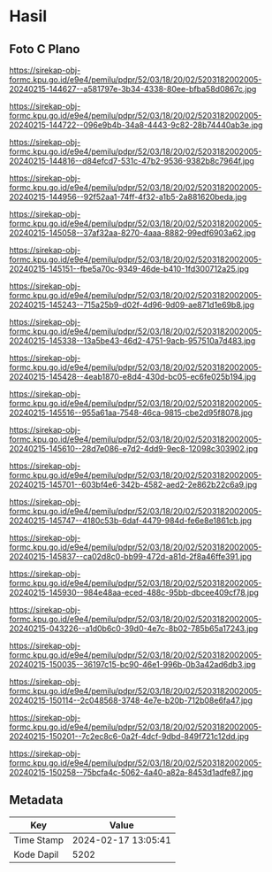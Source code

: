 # Hasil

## Foto C Plano

https://sirekap-obj-formc.kpu.go.id/e9e4/pemilu/pdpr/52/03/18/20/02/5203182002005-20240215-144627--a581797e-3b34-4338-80ee-bfba58d0867c.jpg

https://sirekap-obj-formc.kpu.go.id/e9e4/pemilu/pdpr/52/03/18/20/02/5203182002005-20240215-144722--096e9b4b-34a8-4443-9c82-28b74440ab3e.jpg

https://sirekap-obj-formc.kpu.go.id/e9e4/pemilu/pdpr/52/03/18/20/02/5203182002005-20240215-144816--d84efcd7-531c-47b2-9536-9382b8c7964f.jpg

https://sirekap-obj-formc.kpu.go.id/e9e4/pemilu/pdpr/52/03/18/20/02/5203182002005-20240215-144956--92f52aa1-74ff-4f32-a1b5-2a881620beda.jpg

https://sirekap-obj-formc.kpu.go.id/e9e4/pemilu/pdpr/52/03/18/20/02/5203182002005-20240215-145058--37af32aa-8270-4aaa-8882-99edf6903a62.jpg

https://sirekap-obj-formc.kpu.go.id/e9e4/pemilu/pdpr/52/03/18/20/02/5203182002005-20240215-145151--fbe5a70c-9349-46de-b410-1fd300712a25.jpg

https://sirekap-obj-formc.kpu.go.id/e9e4/pemilu/pdpr/52/03/18/20/02/5203182002005-20240215-145243--715a25b9-d02f-4d96-9d09-ae871d1e69b8.jpg

https://sirekap-obj-formc.kpu.go.id/e9e4/pemilu/pdpr/52/03/18/20/02/5203182002005-20240215-145338--13a5be43-46d2-4751-9acb-957510a7d483.jpg

https://sirekap-obj-formc.kpu.go.id/e9e4/pemilu/pdpr/52/03/18/20/02/5203182002005-20240215-145428--4eab1870-e8d4-430d-bc05-ec6fe025b194.jpg

https://sirekap-obj-formc.kpu.go.id/e9e4/pemilu/pdpr/52/03/18/20/02/5203182002005-20240215-145516--955a61aa-7548-46ca-9815-cbe2d95f8078.jpg

https://sirekap-obj-formc.kpu.go.id/e9e4/pemilu/pdpr/52/03/18/20/02/5203182002005-20240215-145610--28d7e086-e7d2-4dd9-9ec8-12098c303902.jpg

https://sirekap-obj-formc.kpu.go.id/e9e4/pemilu/pdpr/52/03/18/20/02/5203182002005-20240215-145701--603bf4e6-342b-4582-aed2-2e862b22c6a9.jpg

https://sirekap-obj-formc.kpu.go.id/e9e4/pemilu/pdpr/52/03/18/20/02/5203182002005-20240215-145747--4180c53b-6daf-4479-984d-fe6e8e1861cb.jpg

https://sirekap-obj-formc.kpu.go.id/e9e4/pemilu/pdpr/52/03/18/20/02/5203182002005-20240215-145837--ca02d8c0-bb99-472d-a81d-2f8a46ffe391.jpg

https://sirekap-obj-formc.kpu.go.id/e9e4/pemilu/pdpr/52/03/18/20/02/5203182002005-20240215-145930--984e48aa-eced-488c-95bb-dbcee409cf78.jpg

https://sirekap-obj-formc.kpu.go.id/e9e4/pemilu/pdpr/52/03/18/20/02/5203182002005-20240215-043226--a1d0b6c0-39d0-4e7c-8b02-785b65a17243.jpg

https://sirekap-obj-formc.kpu.go.id/e9e4/pemilu/pdpr/52/03/18/20/02/5203182002005-20240215-150035--36197c15-bc90-46e1-996b-0b3a42ad6db3.jpg

https://sirekap-obj-formc.kpu.go.id/e9e4/pemilu/pdpr/52/03/18/20/02/5203182002005-20240215-150114--2c048568-3748-4e7e-b20b-712b08e6fa47.jpg

https://sirekap-obj-formc.kpu.go.id/e9e4/pemilu/pdpr/52/03/18/20/02/5203182002005-20240215-150201--7c2ec8c6-0a2f-4dcf-9dbd-849f721c12dd.jpg

https://sirekap-obj-formc.kpu.go.id/e9e4/pemilu/pdpr/52/03/18/20/02/5203182002005-20240215-150258--75bcfa4c-5062-4a40-a82a-8453d1adfe87.jpg


## Metadata

| Key        | Value               |
| ---------- | ------------------- |
| Time Stamp | 2024-02-17 13:05:41 |
| Kode Dapil | 5202                |



